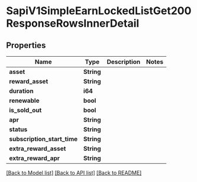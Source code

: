 # SapiV1SimpleEarnLockedListGet200ResponseRowsInnerDetail

## Properties

Name | Type | Description | Notes
------------ | ------------- | ------------- | -------------
**asset** | **String** |  | 
**reward_asset** | **String** |  | 
**duration** | **i64** |  | 
**renewable** | **bool** |  | 
**is_sold_out** | **bool** |  | 
**apr** | **String** |  | 
**status** | **String** |  | 
**subscription_start_time** | **String** |  | 
**extra_reward_asset** | **String** |  | 
**extra_reward_apr** | **String** |  | 

[[Back to Model list]](../README.md#documentation-for-models) [[Back to API list]](../README.md#documentation-for-api-endpoints) [[Back to README]](../README.md)


